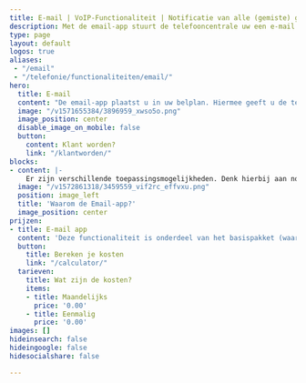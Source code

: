 ```yaml
---
title: E-mail | VoIP-Functionaliteit | Notificatie van alle (gemiste) gesprekken
description: Met de email-app stuurt de telefooncentrale uw een e-mail met het telefoonnummer dat u heeft gebeld. Mis nooit meer een telefoonnummer!
type: page
layout: default
logos: true
aliases: 
 - "/email"
 - "/telefonie/functionaliteiten/email/"
hero:
  title: E-mail
  content: "De email-app plaatst u in uw belplan. Hiermee geeft u de telefooncentrale de opdracht om u een bericht te sturen met daarin het telefoonnummer van de beller. U kunt deze functionaliteit helemaal bovenaan (ontvang een email van alle bellers) of onderaan (ontvang een e-mail van alleen de gemiste bellers) de belroute plaatsen."
  image: "/v1571655384/3896959_xwso5o.png"
  image_position: center
  disable_image_on_mobile: false
  button:
    content: Klant worden?
    link: "/klantworden/"
blocks:
- content: |-
    Er zijn verschillende toepassingsmogelijkheden. Denk hierbij aan notificatie van alle of alleen de gemiste gesprekken. Ook kunt u analyseren hoeveel van de bellers wel/niet een voicemailbericht achterlaten. U kunt u de beller gemakkelijk de mogelijkheid bieden om te worden teruggebeld. In een keuzemenu plaatst u dan deze functionaliteit en als de beller bijvoorbeeld een 1 toetst wordt het telefoonnummer naar uw e-mail toegestuurd.<br><br><a href="https://www.callvoip.nl/ondersteuning/simmpl-functionaliteiten/email-app/" class="button">Hoe werkt het?</a>
  image: "/v1572861318/3459559_vif2rc_effvxu.png"
  position: image_left
  title: 'Waarom de Email-app?'
  image_position: center
prijzen:
- title: E-mail app
  content: 'Deze functionaliteit is onderdeel van het basispakket (waar u €7,50 excl. BTW voor betaalt)'
  button:
    title: Bereken je kosten
    link: "/calculator/"
  tarieven:
    title: Wat zijn de kosten?
    items:
    - title: Maandelijks
      price: '0.00'
    - title: Eenmalig
      price: '0.00'
images: []
hideinsearch: false
hideingoogle: false
hidesocialshare: false

---
```

